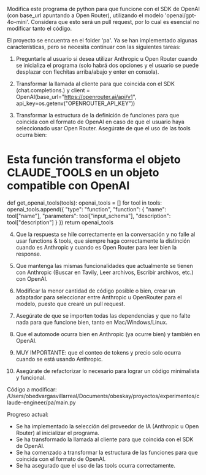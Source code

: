Modifica este programa de python para que funcione con el SDK de OpenAI (con base_url apuntando a Open Router), utilizando el modelo 'openai/gpt-4o-mini'. Considera que esto será un pull request, por lo cual es esencial no modificar tanto el código.

El proyecto se encuentra en el folder 'pa'. Ya se han implementado algunas características, pero se necesita continuar con las siguientes tareas:

1. Preguntarle al usuario si desea utilizar Anthropic u Open Router cuando se inicializa el programa (solo habrá dos opciones y el usuario se puede desplazar con flechitas arriba/abajo y enter en consola).

2. Transformar la llamada al cliente para que coincida con el SDK (chat.completions.) y 
client = OpenAI(base_url="https://openrouter.ai/api/v1", api_key=os.getenv("OPENROUTER_API_KEY"))

3. Transformar la estructura de la definición de funciones para que coincida con el formato de OpenAI en caso de que el usuario haya seleccionado usar Open Router. Asegúrate de que el uso de las tools ocurra bien:

# Esta función transforma el objeto CLAUDE_TOOLS en un objeto compatible con OpenAI
def get_openai_tools(tools):
    openai_tools = []
    for tool in tools:
        openai_tools.append({
            "type": "function",
            "function": {
                "name": tool["name"],
                "parameters": tool["input_schema"],
                "description": tool["description"]
            }
        })
    return openai_tools

4. Que la respuesta se hile correctamente en la conversación y no falle al usar functions & tools, que siempre haga correctamente la distinción cuando es Anthropic y cuando es Open Router para leer bien la response.

5. Que mantenga las mismas funcionalidades que actualmente se tienen con Anthropic (Buscar en Tavily, Leer archivos, Escribir archivos, etc.) con OpenAI.

6. Modificar la menor cantidad de código posible o bien, crear un adaptador para seleccionar entre Anthropic u OpenRouter para el modelo, puesto que crearé un pull request.

7. Asegúrate de que se importen todas las dependencias y que no falte nada para que funcione bien, tanto en Mac/Windows/Linux.

8. Que el automode ocurra bien en Anthropic (ya ocurre bien) y también en OpenAI.

9. MUY IMPORTANTE: que el conteo de tokens y precio solo ocurra cuando se está usando Anthropic.

10. Asegúrate de refactorizar lo necesario para lograr un código minimalista y funcional.

Código a modificar:
/Users/obedvargasvillarreal/Documents/obeskay/proyectos/experimentos/claude-engineer/pa/main.py

Progreso actual:
- Se ha implementado la selección del proveedor de IA (Anthropic u Open Router) al inicializar el programa.
- Se ha transformado la llamada al cliente para que coincida con el SDK de OpenAI.
- Se ha comenzado a transformar la estructura de las funciones para que coincida con el formato de OpenAI.
- Se ha asegurado que el uso de las tools ocurra correctamente.
